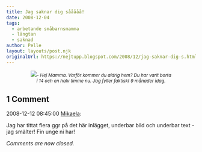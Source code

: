 ```yaml
---
title: Jag saknar dig sååååå!
date: 2008-12-04
tags: 
  - arbetande småbarnsmamma
  - längtan
  - saknad	
author: Pelle
layout: layouts/post.njk
originalUrl: https://nejtupp.blogspot.com/2008/12/jag-saknar-dig-s.html
---
```


<div style="text-align: center;"><img src="../../../../img/_MG_9252_1024pix.jpg"><span style="font-style: italic;font-size:85%;">- Hej Mamma. Varför kommer du aldrig hem? Du har varit borta</span><br></div><div style="text-align: center;"><span style="font-size:85%;"><span style="font-style: italic;">i 14 och en halv timme nu. Jag fyller faktiskt 9 månader idag.</span><br></span></div>

<div class="comments">
	<div class="comments-header"><h2>1 Comment</h2></div>
	<div class="comments-body">
			<div class="comment" id="comment-595147559735795539">
				<p class="comment-header">
					<date datetime="2008-12-12T08:45:00.000+01:00">2008-12-12 08:45:00</date> 
					<a href="https://www.blogger.com/profile/01053182570637311119" rel="nofollow">Mikaela</a>:
				</p>
				<div class="comment-content"><p>Jag har tittat flera ggr på det här inlägget, underbar bild och underbar text - jag smälter! Fin unge ni har!</p></div>
				<div class="comment-footer"></div>
			</div></div>
	<p class="comments-footer"><em>Comments are now closed.</em></p>
</div>